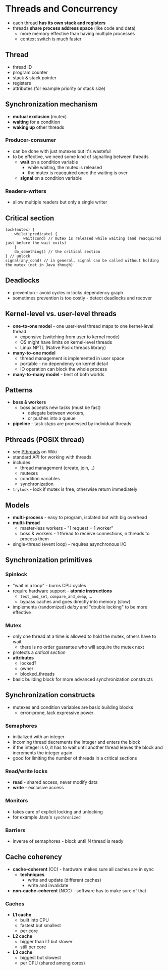 # Threads and Concurrency
- each thread **has its own stack and registers**
- threads **share process address space** (like code and data)
    - more memory effective than having multiple processes
    - context switch is much faster

## Thread
- thread ID
- program counter
- stack & stack pointer
- registers
- attributes (for example priority or stack size)

## Synchronization mechanism
- **mutual exclusion** (mutex)
- **waiting** for a condition
- **waking up** other threads

### Producer-consumer
- can be done with just mutexes but it's wasteful
- to be effective, we need some kind of signalling between threads
    - **wait** on a condition variable
        - while waiting, the mutex is released
        - the mutex is reacquired once the waiting is over
    - **signal** on a condition variable

### Readers-writers
- allow multiple readers but only a single writer

## Critical section
```
lock(mutex) {
    while(!predicate) {
        wait(cond) // mutex is released while waiting (and reacquired just before the wait exits) 
    }
    do_something() // the critical section
} // unlock
signal(any_cond) // in general, signal can be called without holding the mutex (not in Java though)
```

## Deadlocks
- prevention - avoid cycles in locks dependency graph
- sometimes prevention is too costly - detect deadlocks and recover

## Kernel-level vs. user-level threads
- **one-to-one model** - one user-level thread maps to one kernel-level thread
    - expensive (switching from user to kernel mode)
    - OS might have limits on kernel-level threads
    - Linux NPTL (Native Posix threads library)
- **many-to-one model**
    - thread management is implemented in user space
    - portable - no dependency on kernel detail
    - IO operation can block the whole process
- **many-to-many model** - best of both worlds

## Patterns
- **boss & workers**
    - boss accepts new tasks (must be fast)
        - delegate between workers,
        - or pushes into a queue
- **pipeline** - task _steps_ are processed by individual threads

## Pthreads (POSIX thread)
- see [Pthreads](https://en.wikipedia.org/wiki/Pthreads) on Wiki
- standard API for working with threads
- includes
    - thread management (create, join, ..)
    - mutexes
    - condition variables
    - synchronization
- `trylock` - lock if mutex is free, otherwise return immediately

## Models
- **multi-process** - easy to program, isolated but with big overhead
- **multi-thread**
    - master-less workers - "1 request = 1 worker"
    - boss & workers - 1 thread to receive connections, n threads to process them
- single-thread (event loop) - requires asynchronous I/O

## Synchronization primitives

### Spinlock
- "wait in a loop" - burns CPU cycles
- require hardware support - **atomic instructions**
    - `test_and_set`, `compare_and_swap`, ...
    - bypass caches and goes directly into memory (slow)
- implements (randomized) _delay_ and "double locking" to be more effective

### Mutex
- only one thread at a time is allowed to hold the mutex, others have to wait
    - there is no order guarantee who will acquire the mutex next
- protects a _critical section_
- **attributes**
    - locked?
    - owner
    - blocked_threads
- basic building block for more advanced synchronization constructs

## Synchronization constructs
- mutexes and condition variables are basic building blocks
    - error-prone, lack expressive power

### Semaphores
- initialized with an integer
- incoming thread decrements the integer and enters the block
- if the integer is 0, it has to wait until another thread leaves the block and increments the integer again
- good for limiting the number of threads in a critical sections

### Read/write locks
- **read** - shared access, never modify data
- **write** - exclusive access

### Monitors
- takes care of explicit locking and unlocking
- for example Java's `synchronized`

### Barriers
- inverse of semaphores - block until N thread is ready

## Cache coherency
- **cache-coherent** (CC) - hardware makes sure all caches are in sync
    - **techniques**
        - write and update (different caches)
        - write and invalidate
- **non-cache-coherent** (NCC) - software has to make sure of that

### Caches
- **L1 cache**
    - built into CPU
    - fastest but smallest
    - per core
- **L2 cache**
    - bigger than L1 but slower
    - still per core
- **L3 cache**
    - biggest but slowest
    - per CPU (shared among cores)
